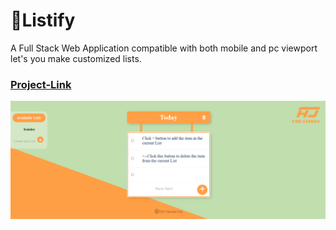 # 📃Listify
A Full Stack Web Application compatible with both mobile and pc viewport let's you make customized lists.
### [Project-Link](https://healthy-jade-dibbler.cyclic.app/)
<img src="public/Images/Listify ss 1.png">
